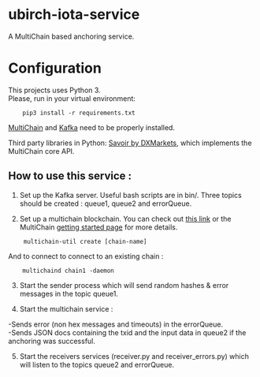 # ubirch-iota-service
A MultiChain based anchoring service.

# Configuration
This projects uses Python 3. <br>
Please, run in your virtual environment:

        pip3 install -r requirements.txt
       
[MultiChain](https://www.multichain.com/download-install/) and [Kafka](https://kafka.apache.org/) need to be properly installed. <br>

Third party libraries in Python: [Savoir by DXMarkets](https://github.com/DXMarkets/Savoir), which implements the MultiChain core API.<br>

## How to use this service :

1. Set up the Kafka server. Useful bash scripts are in bin/. Three topics should be created : queue1, queue2 and errorQueue. <br>

2. Set up a multichain blockchain. You can check out [this link](https://www.multichain.com/developers/creating-connecting/) or the MultiChain [getting started page](https://www.multichain.com/getting-started/) for more details.


        multichain-util create [chain-name]
       
And to connect to connect to an existing chain : 
        
        
        multichaind chain1 -daemon

3. Start the sender process which will send random hashes & error messages in the topic queue1.

4. Start the multichain service :

-Sends error (non hex messages and timeouts) in the errorQueue.<br>
-Sends JSON docs containing the txid and the input data in queue2 if the anchoring was successful.

5. Start the receivers services (receiver.py and receiver_errors.py) which will listen to the topics queue2 and errorQueue.
